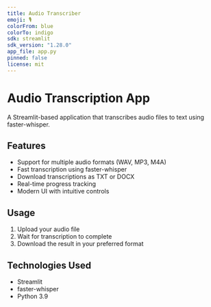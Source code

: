 ```yaml
---
title: Audio Transcriber
emoji: 🎙️
colorFrom: blue
colorTo: indigo
sdk: streamlit
sdk_version: "1.28.0"
app_file: app.py
pinned: false
license: mit
---
```


# Audio Transcription App

A Streamlit-based application that transcribes audio files to text using faster-whisper.

## Features
- Support for multiple audio formats (WAV, MP3, M4A)
- Fast transcription using faster-whisper
- Download transcriptions as TXT or DOCX
- Real-time progress tracking
- Modern UI with intuitive controls

## Usage
1. Upload your audio file
2. Wait for transcription to complete
3. Download the result in your preferred format

## Technologies Used
- Streamlit
- faster-whisper
- Python 3.9 